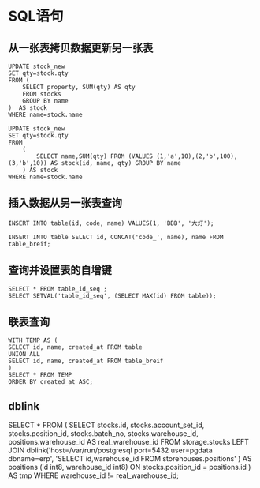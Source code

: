 # SQL语句

## 从一张表拷贝数据更新另一张表
```
UPDATE stock_new
SET qty=stock.qty
FROM (
	SELECT property, SUM(qty) AS qty
	FROM stocks
	GROUP BY name
)  AS stock
WHERE name=stock.name

UPDATE stock_new
SET qty=stock.qty
FROM
	(
		SELECT name,SUM(qty) FROM (VALUES (1,'a',10),(2,'b',100),(3,'b',10)) AS stock(id, name, qty) GROUP BY name
	) AS stock
WHERE name=stock.name
```

## 插入数据从另一张表查询
```
INSERT INTO table(id, code, name) VALUES(1, 'BBB', '大灯');

INSERT INTO table SELECT id, CONCAT('code_', name), name FROM table_breif;
```

## 查询并设置表的自增键
```
SELECT * FROM table_id_seq ;
SELECT SETVAL('table_id_seq', (SELECT MAX(id) FROM table));
```

## 联表查询
```
WITH TEMP AS (
SELECT id, name, created_at FROM table
UNION ALL 
SELECT id, name, created_at FROM table_breif
)
SELECT * FROM TEMP
ORDER BY created_at ASC;
```

## dblink
SELECT * FROM (
  SELECT stocks.id, stocks.account_set_id, stocks.position_id, stocks.batch_no, stocks.warehouse_id,
  positions.warehouse_id AS real_warehouse_id
  FROM storage.stocks
  LEFT JOIN dblink('host=/var/run/postgresql port=5432 user=pgdata dbname=erp',
    'SELECT id,warehouse_id FROM storehouses.positions'
  ) AS positions (id int8, warehouse_id int8)
  ON stocks.position_id = positions.id
) AS tmp
WHERE warehouse_id != real_warehouse_id;

